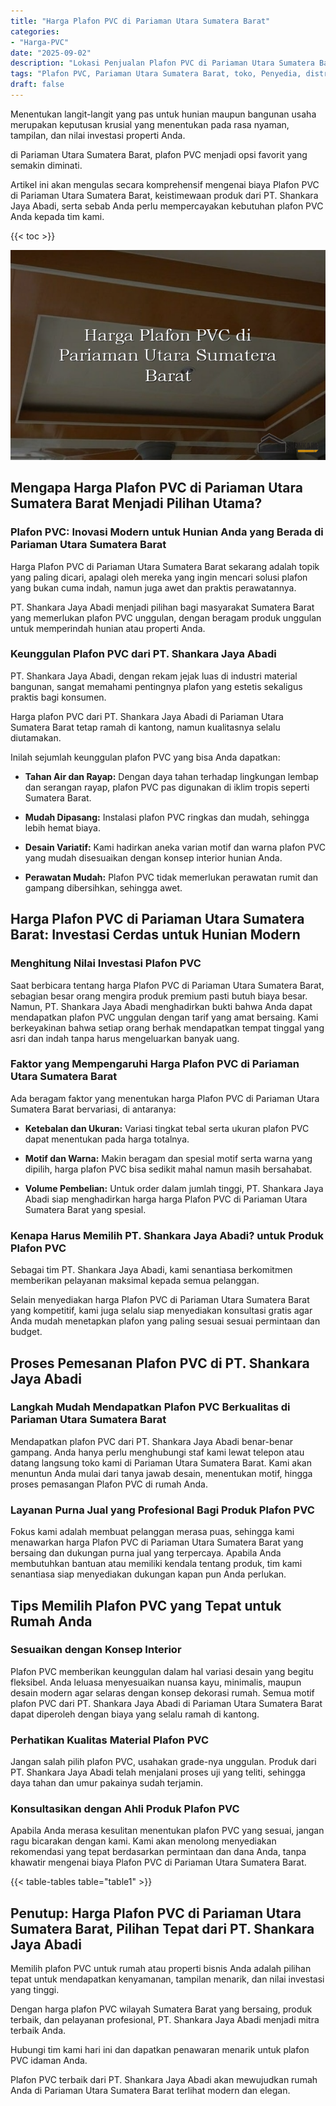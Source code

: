 ```yaml
---
title: "Harga Plafon PVC di Pariaman Utara Sumatera Barat"
categories: 
- "Harga-PVC"
date: "2025-09-02"
description: "Lokasi Penjualan Plafon PVC di Pariaman Utara Sumatera Barat untuk hunian, office, dan ritel. Material unggulan, variasi motif, warna elegan, beserta layanan pemasangan dikerjakan oleh teknisi berpengalaman dan garansi resmi!|Layanan distribusi Plafon PVC di Pariaman Utara Sumatera Barat bagi keperluan tempat tinggal, perkantoran, maupun ritel, beserta panel terbaik dan instalasi oleh tenaga ahli profesional serta kepastian resmi.|Alternatif Plafon PVC di Pariaman Utara Sumatera Barat yang andal bagi tempat tinggal, kantor, dan ritel, bersama produk unggulan dan instalasi ditangani oleh tenaga ahli berpengalaman dan jaminan resmi.|Distribusi Plafon PVC di Pariaman Utara Sumatera Barat untuk tempat tinggal, perkantoran, serta toko, beserta panel unggulan dan penempatan oleh teknisi berpengalaman, disertai beserta kepastian resmi.}"
tags: "Plafon PVC, Pariaman Utara Sumatera Barat, toko, Penyedia, distributor"
draft: false
---
```


Menentukan langit-langit yang pas untuk hunian maupun bangunan usaha merupakan keputusan krusial yang menentukan pada rasa nyaman, tampilan, dan nilai investasi properti Anda.

di Pariaman Utara Sumatera Barat, plafon PVC menjadi opsi favorit yang semakin diminati.

Artikel ini akan mengulas secara komprehensif mengenai biaya Plafon PVC di Pariaman Utara Sumatera Barat, keistimewaan produk dari PT. Shankara Jaya Abadi, serta sebab Anda perlu mempercayakan kebutuhan plafon PVC Anda kepada tim kami.

{{< toc >}}

![Harga Plafon PVC di Pariaman Utara Sumatera Barat](/images/Harga-PVC/Harga-Plafon-PVC-di-Pariaman-Utara-Sumatera-Barat.png)


## Mengapa Harga Plafon PVC di Pariaman Utara Sumatera Barat Menjadi Pilihan Utama?

### Plafon PVC: Inovasi Modern untuk Hunian Anda yang Berada di Pariaman Utara Sumatera Barat

Harga Plafon PVC di Pariaman Utara Sumatera Barat sekarang adalah topik yang paling dicari, apalagi oleh mereka yang ingin mencari solusi plafon yang bukan cuma indah, namun juga awet dan praktis perawatannya.

PT. Shankara Jaya Abadi menjadi pilihan bagi masyarakat Sumatera Barat yang memerlukan plafon PVC unggulan, dengan beragam produk unggulan untuk memperindah hunian atau properti Anda.

### Keunggulan Plafon PVC dari PT. Shankara Jaya Abadi

PT. Shankara Jaya Abadi, dengan rekam jejak luas di industri material bangunan, sangat memahami pentingnya plafon yang estetis sekaligus praktis bagi konsumen.

Harga plafon PVC dari PT. Shankara Jaya Abadi di Pariaman Utara Sumatera Barat tetap ramah di kantong, namun kualitasnya selalu diutamakan.

Inilah sejumlah keunggulan plafon PVC yang bisa Anda dapatkan:

- **Tahan Air dan Rayap:** Dengan daya tahan terhadap lingkungan lembap dan serangan rayap, plafon PVC pas digunakan di iklim tropis seperti Sumatera Barat.

- **Mudah Dipasang:** Instalasi plafon PVC ringkas dan mudah, sehingga lebih hemat biaya.

- **Desain Variatif:** Kami hadirkan aneka varian motif dan warna plafon PVC yang mudah disesuaikan dengan konsep interior hunian Anda.

- **Perawatan Mudah:** Plafon PVC tidak memerlukan perawatan rumit dan gampang dibersihkan, sehingga awet.

## Harga Plafon PVC di Pariaman Utara Sumatera Barat: Investasi Cerdas untuk Hunian Modern

### Menghitung Nilai Investasi Plafon PVC

Saat berbicara tentang harga Plafon PVC di Pariaman Utara Sumatera Barat, sebagian besar orang mengira produk premium pasti butuh biaya besar. Namun, PT. Shankara Jaya Abadi menghadirkan bukti bahwa Anda dapat mendapatkan plafon PVC unggulan dengan tarif yang amat bersaing. Kami berkeyakinan bahwa setiap orang berhak mendapatkan tempat tinggal yang asri dan indah tanpa harus mengeluarkan banyak uang.

### Faktor yang Mempengaruhi Harga Plafon PVC di Pariaman Utara Sumatera Barat

Ada beragam faktor yang menentukan harga Plafon PVC di Pariaman Utara Sumatera Barat bervariasi, di antaranya:

- **Ketebalan dan Ukuran:** Variasi tingkat tebal serta ukuran plafon PVC dapat menentukan pada harga totalnya.

- **Motif dan Warna:** Makin beragam dan spesial motif serta warna yang dipilih, harga plafon PVC bisa sedikit mahal namun masih bersahabat.

- **Volume Pembelian:** Untuk order dalam jumlah tinggi, PT. Shankara Jaya Abadi siap menghadirkan harga harga Plafon PVC di Pariaman Utara Sumatera Barat yang spesial.

### Kenapa Harus Memilih PT. Shankara Jaya Abadi? untuk Produk Plafon PVC

Sebagai tim PT. Shankara Jaya Abadi, kami senantiasa berkomitmen memberikan pelayanan maksimal kepada semua pelanggan.

Selain menyediakan harga Plafon PVC di Pariaman Utara Sumatera Barat yang kompetitif, kami juga selalu siap menyediakan konsultasi gratis agar Anda mudah menetapkan plafon yang paling sesuai sesuai permintaan dan budget.

## Proses Pemesanan Plafon PVC di PT. Shankara Jaya Abadi

### Langkah Mudah Mendapatkan Plafon PVC Berkualitas di Pariaman Utara Sumatera Barat

Mendapatkan plafon PVC dari PT. Shankara Jaya Abadi benar-benar gampang. Anda hanya perlu menghubungi staf kami lewat telepon atau datang langsung toko kami di Pariaman Utara Sumatera Barat. Kami akan menuntun Anda mulai dari tanya jawab desain, menentukan motif, hingga proses pemasangan Plafon PVC di rumah Anda.

### Layanan Purna Jual yang Profesional Bagi Produk Plafon PVC

Fokus kami adalah membuat pelanggan merasa puas, sehingga kami menawarkan harga Plafon PVC di Pariaman Utara Sumatera Barat yang bersaing dan dukungan purna jual yang terpercaya. Apabila Anda membutuhkan bantuan atau memiliki kendala tentang produk, tim kami senantiasa siap menyediakan dukungan kapan pun Anda perlukan.

## Tips Memilih Plafon PVC yang Tepat untuk Rumah Anda

### Sesuaikan dengan Konsep Interior

Plafon PVC memberikan keunggulan dalam hal variasi desain yang begitu fleksibel. Anda leluasa menyesuaikan nuansa kayu, minimalis, maupun desain modern agar selaras dengan konsep dekorasi rumah. Semua motif plafon PVC dari PT. Shankara Jaya Abadi di Pariaman Utara Sumatera Barat dapat diperoleh dengan biaya yang selalu ramah di kantong.

### Perhatikan Kualitas Material Plafon PVC

Jangan salah pilih plafon PVC, usahakan grade-nya unggulan. Produk dari PT. Shankara Jaya Abadi telah menjalani proses uji yang teliti, sehingga daya tahan dan umur pakainya sudah terjamin.

### Konsultasikan dengan Ahli Produk Plafon PVC

Apabila Anda merasa kesulitan menentukan plafon PVC yang sesuai, jangan ragu bicarakan dengan kami. Kami akan menolong menyediakan rekomendasi yang tepat berdasarkan permintaan dan dana Anda, tanpa khawatir mengenai biaya Plafon PVC di Pariaman Utara Sumatera Barat.

{{< table-tables table="table1" >}}

## Penutup: Harga Plafon PVC di Pariaman Utara Sumatera Barat, Pilihan Tepat dari PT. Shankara Jaya Abadi

Memilih plafon PVC untuk rumah atau properti bisnis Anda adalah pilihan tepat untuk mendapatkan kenyamanan, tampilan menarik, dan nilai investasi yang tinggi.

Dengan harga plafon PVC wilayah Sumatera Barat yang bersaing, produk terbaik, dan pelayanan profesional, PT. Shankara Jaya Abadi menjadi mitra terbaik Anda.

Hubungi tim kami hari ini dan dapatkan penawaran menarik untuk plafon PVC idaman Anda.

Plafon PVC terbaik dari PT. Shankara Jaya Abadi akan mewujudkan rumah Anda di Pariaman Utara Sumatera Barat terlihat modern dan elegan.